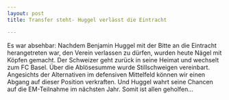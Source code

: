 ```yaml
---
layout: post
title: Transfer steht- Huggel verlässt die Eintracht

---
```


Es war absehbar: Nachdem Benjamin Huggel mit der Bitte an die Eintracht herangetreten war, den Verein verlassen zu dürfen, wurden heute Nägel mit Köpfen gemacht. Der Schweizer geht zurück in seine Heimat und wechselt zum FC Basel. Über die Ablösesumme wurde Stillschweigen vereinbart. Angesichts der Alternativen im defensiven Mittelfeld können wir einen Abgang auf dieser Position verkraften. Und Huggel wahrt seine Chancen auf die EM-Teilnahme im nächsten Jahr. Somit ist allen geholfen...


